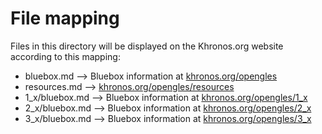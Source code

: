 # File mapping
Files in this directory will be displayed on the Khronos.org website according to this mapping:

* bluebox.md --> Bluebox information at [khronos.org/opengles](https://www.khronos.org/opengles)
* resources.md --> [khronos.org/opengles/resources](https://www.khronos.org/opengles/resources)
* 1_x/bluebox.md --> Bluebox information at [khronos.org/opengles/1_x](https://www.khronos.org/opengles/1_x)
* 2_x/bluebox.md --> Bluebox information at [khronos.org/opengles/2_x](https://www.khronos.org/opengles/2_x)
* 3_x/bluebox.md --> Bluebox information at [khronos.org/opengles/3_x](https://www.khronos.org/opengles/3_x)



